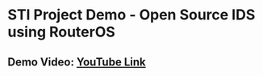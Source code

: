# STI Project Demo - Open Source IDS using RouterOS

## Demo Video: [YouTube Link](https://www.youtube.com/watch?v=OGnJ9xy6rMU)
